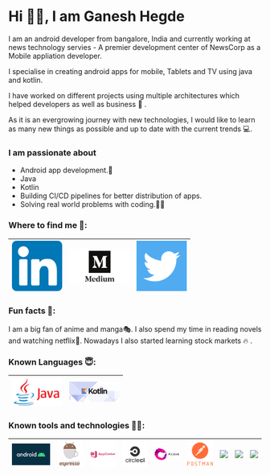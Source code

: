 # Hi 🙋‍♂️, I am Ganesh Hegde

I am an android developer from bangalore, India and currently working at news technology servies - A premier development center of NewsCorp as a Mobile appliation developer. 

I specialise in creating android apps for mobile, Tablets and TV using java and kotlin. 

I have worked on different projects using multiple architectures which helped developers as well as business 🚀 . 

As it is an evergrowing journey with new technologies, I would like to learn as many new things as possible and up to date with the current trends 💻.


### I am passionate about 
* Android app development.📱
* Java
* Kotlin
* Building CI/CD pipelines for better distribution of apps.
* Solving real world problems with coding.🧑‍💻


### Where to find me 👀:

<a href="https://www.linkedin.com/in/ganesh-hegde-061085151/"><img src="https://github.com/iamganeshhegde/ganesh-hegde/blob/main/icons/in.png" width="100"></a>|<a href="https://medium.com/@ganesh.hegde312"><img src="https://github.com/iamganeshhegde/ganesh-hegde/blob/main/icons/medium.jpg" width="120"></a>|<a href="https://twitter.com/imGaneshHegde"><img src="https://github.com/iamganeshhegde/ganesh-hegde/blob/main/icons/twit.png" width="100"></a>
|--|--|--|


### Fun facts 🍿:

I am a big fan of anime and manga🎭. I also spend my time in reading novels and watching netflix🎥. Nowadays I also started learning stock markets 🔥 . 

### Known Languages 😇:

|<a><img src="https://github.com/iamganeshhegde/ganesh-hegde/blob/main/icons/java.png" width="100"></a>|<a><img src="https://github.com/iamganeshhegde/ganesh-hegde/blob/main/icons/kotlin.png" width="100"></a>|
|--|--|


### Known tools and technologies 🧑‍💻: 

|<a><img src="https://github.com/iamganeshhegde/ganesh-hegde/blob/main/icons/android-1.jpeg" width="150"></a>|<a><img src="https://github.com/iamganeshhegde/ganesh-hegde/blob/main/icons/espresso.jpeg" width="100"></a>|<a><img src="https://github.com/iamganeshhegde/ganesh-hegde/blob/main/icons/appcenter.jpg" width="100"></a>|<a><img src="https://github.com/iamganeshhegde/ganesh-hegde/blob/main/icons/circleci.png" width="100"></a>|<a><img src="https://github.com/iamganeshhegde/ganesh-hegde/blob/main/icons/rxjava.png" width="100"></a>|<a><img src="https://github.com/iamganeshhegde/ganesh-hegde/blob/main/icons/postman.png" width="100"></a>|<a><img src="https://github.com/iamganeshhegde/iamganeshhegde/blob/main/icons/jira.png" width="100"></a>|<a><img src="https://github.com/iamganeshhegde/iamganeshhegde/blob/main/icons/newrelic.png" width="100"></a>|<a><img src="https://github.com/iamganeshhegde/iamganeshhegde/blob/main/icons/firebase.png" width="120"></a>|
|--|--|--|--|--|--|--|--|--|


